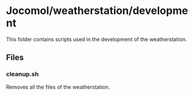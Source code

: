 # Jocomol/weatherstation/development
This folder contains scripts used in the development of the weatherstation.

## Files

### cleanup.sh
Removes all the files of the weatherstation.

